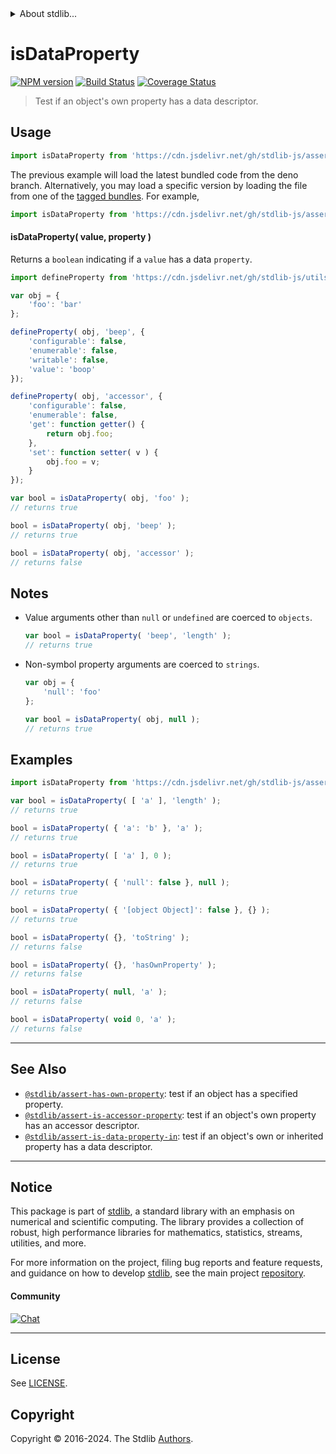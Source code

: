 <!--

@license Apache-2.0

Copyright (c) 2018 The Stdlib Authors.

Licensed under the Apache License, Version 2.0 (the "License");
you may not use this file except in compliance with the License.
You may obtain a copy of the License at

   http://www.apache.org/licenses/LICENSE-2.0

Unless required by applicable law or agreed to in writing, software
distributed under the License is distributed on an "AS IS" BASIS,
WITHOUT WARRANTIES OR CONDITIONS OF ANY KIND, either express or implied.
See the License for the specific language governing permissions and
limitations under the License.

-->


<details>
  <summary>
    About stdlib...
  </summary>
  <p>We believe in a future in which the web is a preferred environment for numerical computation. To help realize this future, we've built stdlib. stdlib is a standard library, with an emphasis on numerical and scientific computation, written in JavaScript (and C) for execution in browsers and in Node.js.</p>
  <p>The library is fully decomposable, being architected in such a way that you can swap out and mix and match APIs and functionality to cater to your exact preferences and use cases.</p>
  <p>When you use stdlib, you can be absolutely certain that you are using the most thorough, rigorous, well-written, studied, documented, tested, measured, and high-quality code out there.</p>
  <p>To join us in bringing numerical computing to the web, get started by checking us out on <a href="https://github.com/stdlib-js/stdlib">GitHub</a>, and please consider <a href="https://opencollective.com/stdlib">financially supporting stdlib</a>. We greatly appreciate your continued support!</p>
</details>

# isDataProperty

[![NPM version][npm-image]][npm-url] [![Build Status][test-image]][test-url] [![Coverage Status][coverage-image]][coverage-url] <!-- [![dependencies][dependencies-image]][dependencies-url] -->

> Test if an object's own property has a data descriptor.



<section class="usage">

## Usage

```javascript
import isDataProperty from 'https://cdn.jsdelivr.net/gh/stdlib-js/assert-is-data-property@deno/mod.js';
```
The previous example will load the latest bundled code from the deno branch. Alternatively, you may load a specific version by loading the file from one of the [tagged bundles](https://github.com/stdlib-js/assert-is-data-property/tags). For example,

```javascript
import isDataProperty from 'https://cdn.jsdelivr.net/gh/stdlib-js/assert-is-data-property@v0.2.0-deno/mod.js';
```

#### isDataProperty( value, property )

Returns a `boolean` indicating if a `value` has a data `property`.

<!-- eslint-disable no-restricted-syntax -->

```javascript
import defineProperty from 'https://cdn.jsdelivr.net/gh/stdlib-js/utils-define-property@deno/mod.js';

var obj = {
    'foo': 'bar'
};

defineProperty( obj, 'beep', {
    'configurable': false,
    'enumerable': false,
    'writable': false,
    'value': 'boop'
});

defineProperty( obj, 'accessor', {
    'configurable': false,
    'enumerable': false,
    'get': function getter() {
        return obj.foo;
    },
    'set': function setter( v ) {
        obj.foo = v;
    }
});

var bool = isDataProperty( obj, 'foo' );
// returns true

bool = isDataProperty( obj, 'beep' );
// returns true

bool = isDataProperty( obj, 'accessor' );
// returns false
```

</section>

<!-- /.usage -->

<section class="notes">

## Notes

-   Value arguments other than `null` or `undefined` are coerced to `objects`.

    ```javascript
    var bool = isDataProperty( 'beep', 'length' );
    // returns true
    ```

-   Non-symbol property arguments are coerced to `strings`.

    ```javascript
    var obj = {
        'null': 'foo'
    };

    var bool = isDataProperty( obj, null );
    // returns true
    ```

</section>

<!-- /.notes -->

<section class="examples">

## Examples

<!-- eslint-disable object-curly-newline -->

<!-- eslint no-undef: "error" -->

```javascript
import isDataProperty from 'https://cdn.jsdelivr.net/gh/stdlib-js/assert-is-data-property@deno/mod.js';

var bool = isDataProperty( [ 'a' ], 'length' );
// returns true

bool = isDataProperty( { 'a': 'b' }, 'a' );
// returns true

bool = isDataProperty( [ 'a' ], 0 );
// returns true

bool = isDataProperty( { 'null': false }, null );
// returns true

bool = isDataProperty( { '[object Object]': false }, {} );
// returns true

bool = isDataProperty( {}, 'toString' );
// returns false

bool = isDataProperty( {}, 'hasOwnProperty' );
// returns false

bool = isDataProperty( null, 'a' );
// returns false

bool = isDataProperty( void 0, 'a' );
// returns false
```

</section>

<!-- /.examples -->

<!-- Section for related `stdlib` packages. Do not manually edit this section, as it is automatically populated. -->

<section class="related">

* * *

## See Also

-   <span class="package-name">[`@stdlib/assert-has-own-property`][@stdlib/assert/has-own-property]</span><span class="delimiter">: </span><span class="description">test if an object has a specified property.</span>
-   <span class="package-name">[`@stdlib/assert-is-accessor-property`][@stdlib/assert/is-accessor-property]</span><span class="delimiter">: </span><span class="description">test if an object's own property has an accessor descriptor.</span>
-   <span class="package-name">[`@stdlib/assert-is-data-property-in`][@stdlib/assert/is-data-property-in]</span><span class="delimiter">: </span><span class="description">test if an object's own or inherited property has a data descriptor.</span>

</section>

<!-- /.related -->

<!-- Section for all links. Make sure to keep an empty line after the `section` element and another before the `/section` close. -->


<section class="main-repo" >

* * *

## Notice

This package is part of [stdlib][stdlib], a standard library with an emphasis on numerical and scientific computing. The library provides a collection of robust, high performance libraries for mathematics, statistics, streams, utilities, and more.

For more information on the project, filing bug reports and feature requests, and guidance on how to develop [stdlib][stdlib], see the main project [repository][stdlib].

#### Community

[![Chat][chat-image]][chat-url]

---

## License

See [LICENSE][stdlib-license].


## Copyright

Copyright &copy; 2016-2024. The Stdlib [Authors][stdlib-authors].

</section>

<!-- /.stdlib -->

<!-- Section for all links. Make sure to keep an empty line after the `section` element and another before the `/section` close. -->

<section class="links">

[npm-image]: http://img.shields.io/npm/v/@stdlib/assert-is-data-property.svg
[npm-url]: https://npmjs.org/package/@stdlib/assert-is-data-property

[test-image]: https://github.com/stdlib-js/assert-is-data-property/actions/workflows/test.yml/badge.svg?branch=v0.2.0
[test-url]: https://github.com/stdlib-js/assert-is-data-property/actions/workflows/test.yml?query=branch:v0.2.0

[coverage-image]: https://img.shields.io/codecov/c/github/stdlib-js/assert-is-data-property/main.svg
[coverage-url]: https://codecov.io/github/stdlib-js/assert-is-data-property?branch=main

<!--

[dependencies-image]: https://img.shields.io/david/stdlib-js/assert-is-data-property.svg
[dependencies-url]: https://david-dm.org/stdlib-js/assert-is-data-property/main

-->

[chat-image]: https://img.shields.io/gitter/room/stdlib-js/stdlib.svg
[chat-url]: https://app.gitter.im/#/room/#stdlib-js_stdlib:gitter.im

[stdlib]: https://github.com/stdlib-js/stdlib

[stdlib-authors]: https://github.com/stdlib-js/stdlib/graphs/contributors

[umd]: https://github.com/umdjs/umd
[es-module]: https://developer.mozilla.org/en-US/docs/Web/JavaScript/Guide/Modules

[deno-url]: https://github.com/stdlib-js/assert-is-data-property/tree/deno
[deno-readme]: https://github.com/stdlib-js/assert-is-data-property/blob/deno/README.md
[umd-url]: https://github.com/stdlib-js/assert-is-data-property/tree/umd
[umd-readme]: https://github.com/stdlib-js/assert-is-data-property/blob/umd/README.md
[esm-url]: https://github.com/stdlib-js/assert-is-data-property/tree/esm
[esm-readme]: https://github.com/stdlib-js/assert-is-data-property/blob/esm/README.md
[branches-url]: https://github.com/stdlib-js/assert-is-data-property/blob/main/branches.md

[stdlib-license]: https://raw.githubusercontent.com/stdlib-js/assert-is-data-property/main/LICENSE

<!-- <related-links> -->

[@stdlib/assert/has-own-property]: https://github.com/stdlib-js/assert-has-own-property/tree/deno

[@stdlib/assert/is-accessor-property]: https://github.com/stdlib-js/assert-is-accessor-property/tree/deno

[@stdlib/assert/is-data-property-in]: https://github.com/stdlib-js/assert-is-data-property-in/tree/deno

<!-- </related-links> -->

</section>

<!-- /.links -->

